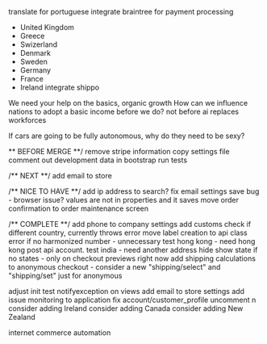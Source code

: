 translate for portuguese
integrate braintree for payment processing
- United Kingdom
- Greece
- Swizerland
- Denmark
- Sweden
- Germany
- France
- Ireland
integrate shippo




We need your help on the basics, organic growth
How can we influence nations to adopt a basic income before we do? not before ai replaces workforces

If cars are going to be fully autonomous, why do they need to be sexy?



** BEFORE MERGE **/
remove stripe information
copy settings file
comment out development data in bootstrap
run tests

/** NEXT **/
add email to store

/** NICE TO HAVE **/
add ip address to search?
fix email settings save bug - browser issue? values are not in properties and it saves
move order confirmation to order maintenance screen



/** COMPLETE **/
add phone to company settings
add customs check if different country, currently throws error
move label creation to api class
error if no harmonized number - unnecessary
test hong kong - need hong kong post api account.
test india - need another address
hide show state if no states - only on checkout previews right now
add shipping calculations to anonymous checkout - consider a new "shipping/select" and "shipping/set" just for anonymous


adjust init
test notifyexception on views
add email to store settings
add issue monitoring to application 
fix account/customer_profile
uncomment n
consider adding Ireland
consider adding Canada
consider adding New Zealand






internet
commerce
automation






